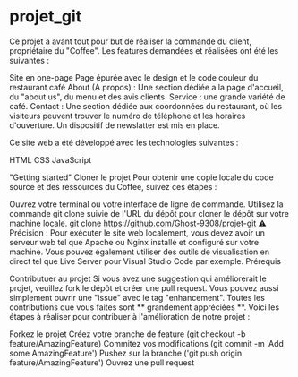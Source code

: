 # projet_git
Ce projet a avant tout pour but de réaliser la commande du client, propriétaire du "Coffee". Les features demandées et réalisées ont été les suivantes :

Site en one-page
Page épurée avec le design et le code couleur du restaurant café
About (A propos) : Une section dédiée a la page d'accueil, du "about us", du menu et des avis clients.
Service : une grande variété de café.
Contact : Une section dédiée aux coordonnées du restaurant, où les visiteurs peuvent trouver le numéro de téléphone et les horaires d'ouverture. Un dispositif de newslatter est mis en place.

Ce site web a été développé avec les technologies suivantes :

HTML
CSS
JavaScript

"Getting started"
Cloner le projet
Pour obtenir une copie locale du code source et des ressources du Coffee, suivez ces étapes :

Ouvrez votre terminal ou votre interface de ligne de commande.
Utilisez la commande git clone suivie de l'URL du dépôt pour cloner le dépôt sur votre machine locale. git clone https://github.com/Ghost-9308/projet-git
⚠️ Précision : Pour exécuter le site web localement, vous devez avoir un serveur web tel que Apache ou Nginx installé et configuré sur votre machine. Vous pouvez également utiliser des outils de visualisation en direct tel que Live Server pour Visual Studio Code par exemple.
Prérequis


Contributuer au projet
Si vous avez une suggestion qui améliorerait le projet, veuillez fork le dépôt et créer une pull request. Vous pouvez aussi simplement ouvrir une "issue" avec le tag "enhancement". Toutes les contributions que vous faites sont ** grandement appréciées **. Voici les étapes à réaliser pour contribuer à l'amélioration de notre projet :

Forkez le projet
Créez votre branche de feature (git checkout -b feature/AmazingFeature)
Commitez vos modifications (git commit -m 'Add some AmazingFeature')
Pushez sur la branche ('git push origin feature/AmazingFeature')
Ouvrez une pull request

